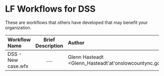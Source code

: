 # LF Workflows for DSS

These are workflows that others have developed that may benefit your organization.

| Workflow Name | Brief Description | Author |
|:------------- |:-------------:|:-----|
| DSS - New case.wfx      | ..... | Glenn Hasteadt <Glenn_Hasteadt'at'onslowcountync.gov>  |
